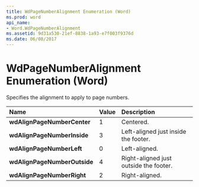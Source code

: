 ```yaml
---
title: WdPageNumberAlignment Enumeration (Word)
ms.prod: word
api_name:
- Word.WdPageNumberAlignment
ms.assetid: 9d31a530-21ef-8838-1a93-e7f003f9376d
ms.date: 06/08/2017
---
```



# WdPageNumberAlignment Enumeration (Word)

Specifies the alignment to apply to page numbers.



|**Name**|**Value**|**Description**|
|:-----|:-----|:-----|
| **wdAlignPageNumberCenter**|1|Centered.|
| **wdAlignPageNumberInside**|3|Left-aligned just inside the footer.|
| **wdAlignPageNumberLeft**|0|Left-aligned.|
| **wdAlignPageNumberOutside**|4|Right-aligned just outside the footer.|
| **wdAlignPageNumberRight**|2|Right-aligned.|

